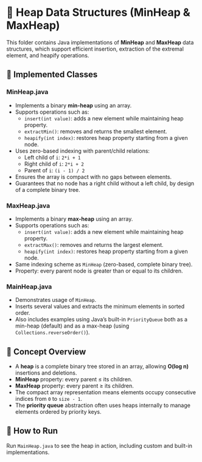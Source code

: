 # 🔼 Heap Data Structures (MinHeap & MaxHeap)

This folder contains Java implementations of **MinHeap** and **MaxHeap** data structures, which support efficient insertion, extraction of the extremal element, and heapify operations.

## 📌 Implemented Classes

### MinHeap.java
- Implements a binary **min-heap** using an array.
- Supports operations such as:
  - `insert(int value)`: adds a new element while maintaining heap property.
  - `extractMin()`: removes and returns the smallest element.
  - `heapify(int index)`: restores heap property starting from a given node.
- Uses zero-based indexing with parent/child relations:
  - Left child of `i`: `2*i + 1`
  - Right child of `i`: `2*i + 2`
  - Parent of `i`: `(i - 1) / 2`
- Ensures the array is compact with no gaps between elements.
- Guarantees that no node has a right child without a left child, by design of a complete binary tree.

### MaxHeap.java
- Implements a binary **max-heap** using an array.
- Supports operations such as:
  - `insert(int value)`: adds a new element while maintaining heap property.
  - `extractMax()`: removes and returns the largest element.
  - `heapify(int index)`: restores heap property starting from a given node.
- Same indexing scheme as `MinHeap` (zero-based, complete binary tree).
- Property: every parent node is greater than or equal to its children.

### MainHeap.java
- Demonstrates usage of `MinHeap`.
- Inserts several values and extracts the minimum elements in sorted order.
- Also includes examples using Java’s built-in `PriorityQueue` both as a min-heap (default) and as a max-heap (using `Collections.reverseOrder()`).

## 🧠 Concept Overview

- A **heap** is a complete binary tree stored in an array, allowing **O(log n)** insertions and deletions.
- **MinHeap** property: every parent ≤ its children.
- **MaxHeap** property: every parent ≥ its children.
- The compact array representation means elements occupy consecutive indices from `0` to `size - 1`.
- The **priority queue** abstraction often uses heaps internally to manage elements ordered by priority keys.

## 🚀 How to Run

Run `MainHeap.java` to see the heap in action, including custom and built-in implementations.